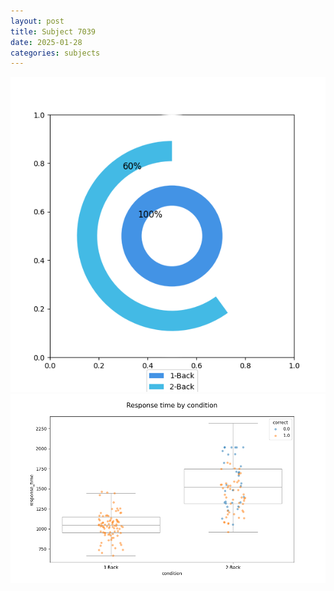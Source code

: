 ```yaml
---
layout: post
title: Subject 7039
date: 2025-01-28
categories: subjects
---
```


![](data/7039/run-8/7039_accuracy_by_condition.png)
![](data/7039/run-8/7039_response_time_by_condition.png)
